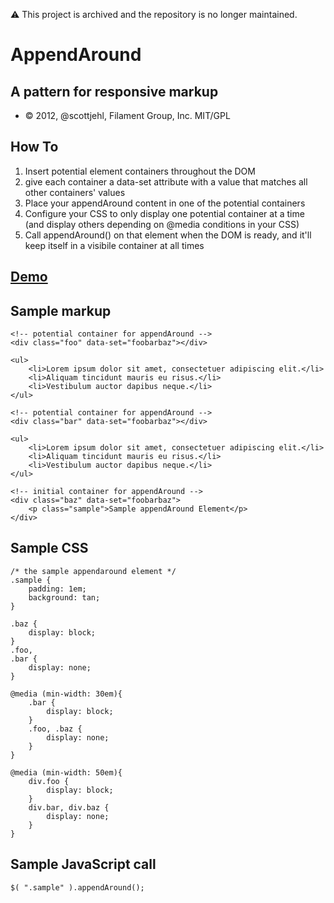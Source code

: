 :warning: This project is archived and the repository is no longer maintained. 

# AppendAround

## A pattern for responsive markup

- © 2012, @scottjehl, Filament Group, Inc. MIT/GPL 

## How To

1. Insert potential element containers throughout the DOM
1. give each container a data-set attribute with a value that matches all other containers' values
1. Place your appendAround content in one of the potential containers
1. Configure your CSS to only display one potential container at a time (and display others depending on @media conditions in your CSS)
1. Call appendAround() on that element when the DOM is ready, and it'll keep itself in a visibile container at all times

## [Demo](http://filamentgroup.github.io/AppendAround/)

## Sample markup

```
<!-- potential container for appendAround -->
<div class="foo" data-set="foobarbaz"></div>

<ul>
	<li>Lorem ipsum dolor sit amet, consectetuer adipiscing elit.</li>
	<li>Aliquam tincidunt mauris eu risus.</li>
	<li>Vestibulum auctor dapibus neque.</li>
</ul>

<!-- potential container for appendAround -->
<div class="bar" data-set="foobarbaz"></div>

<ul>
	<li>Lorem ipsum dolor sit amet, consectetuer adipiscing elit.</li>
	<li>Aliquam tincidunt mauris eu risus.</li>
	<li>Vestibulum auctor dapibus neque.</li>
</ul>

<!-- initial container for appendAround -->
<div class="baz" data-set="foobarbaz">
	<p class="sample">Sample appendAround Element</p>
</div>
```

## Sample CSS

```
/* the sample appendaround element */
.sample {
	padding: 1em;
	background: tan;
}

.baz {
	display: block;
}
.foo,
.bar {
	display: none; 
}

@media (min-width: 30em){
	.bar {
		display: block;
	}
	.foo, .baz {
		display: none; 
	}
}

@media (min-width: 50em){
	div.foo {
		display: block;
	}
	div.bar, div.baz {
		display: none; 
	}
}
```


## Sample JavaScript call

```
$( ".sample" ).appendAround();
```
